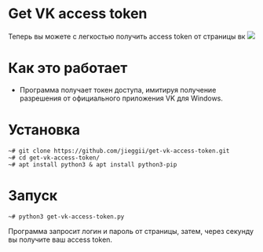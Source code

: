 # Get VK access token
Теперь вы можете с легкостью получить access token от страницы вк
<img src="https://img.shields.io/badge/python-3-green.svg" />

# Как это работает
* Программа получает токен доступа, имитируя получение разрешения от официального приложения VK для Windows.

# Установка 
```
~# git clone https://github.com/jieggii/get-vk-access-token.git
~# cd get-vk-access-token/
~# apt install python3 & apt install python3-pip
```

# Запуск
```
~# python3 get-vk-access-token.py
```
Программа запросит логин и пароль от страницы, затем, через секунду вы получите ваш access token.
